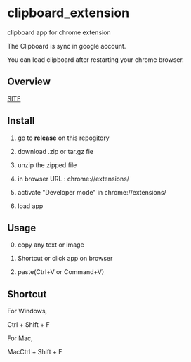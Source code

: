 # clipboard_extension

clipboard app for chrome extension

The Clipboard is sync in google account.

You can load clipboard after restarting your chrome browser.


## Overview

[SITE](https://ghk829.github.io/whitecross.github.com//clipboard_extension/)


## Install

1. go to **release** on this repogitory

2. download .zip or tar.gz fie

3. unzip the zipped file

4. in browser URL : chrome://extensions/

5. activate "Developer mode" in chrome://extensions/

6. load app

## Usage

0. copy any text or image

1. Shortcut or click app on browser

2. paste(Ctrl+V or Command+V)


## Shortcut

For Windows,

Ctrl + Shift + F

For Mac,

MacCtrl + Shift + F
